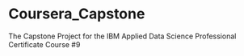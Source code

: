 # Coursera_Capstone
The Capstone Project for the IBM Applied Data Science Professional Certificate Course #9
